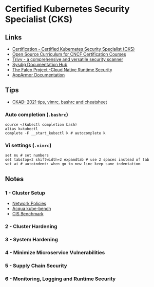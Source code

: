 # Certified Kubernetes Security Specialist (CKS)

## Links

* [Certification - Certified Kubernetes Security Specialist (CKS)](https://training.linuxfoundation.org/certification/certified-kubernetes-security-specialist/)
* [Open Source Curriculum for CNCF Certification Courses](https://github.com/cncf/curriculum)
* [Trivy - a comprehensive and versatile security scanner](https://github.com/aquasecurity/trivy)
* [Sysdig Documentation Hub](https://docs.sysdig.com/en/)
* [The Falco Project -Cloud Native Runtime Security](https://falco.org/docs/)
* [AppArmor Documentation](https://gitlab.com/apparmor/apparmor/-/wikis/Documentation)

## Tips

* [CKAD: 2021 tips, vimrc, bashrc and cheatsheet](https://dev.to/marcoieni/ckad-2021-tips-vimrc-bashrc-and-cheatsheet-hp3)

### Auto completion (`.bashrc`)

```
source <(kubectl completion bash)
alias k=kubectl
complete -F __start_kubectl k # autocomplete k
```

### Vi settings (`.vimrc`)

```
set nu # set numbers
set tabstop=2 shiftwidth=2 expandtab # use 2 spaces instead of tab
set ai # autoindent: when go to new line keep same indentation
```

## Notes

### 1 - Cluster Setup

* [Network Policies](https://kubernetes.io/docs/concepts/services-networking/network-policies/)
* [Acqua kube-bench](https://github.com/aquasecurity/kube-bench)
* [CIS Benchmark](https://www.cisecurity.org/benchmark/kubernetes)

### 2 - Cluster Hardening

### 3 - System Hardening

### 4 - Minimize Microservice Vulnerabilities

### 5 - Supply Chain Security

### 6 - Monitoring, Logging and Runtime Security

